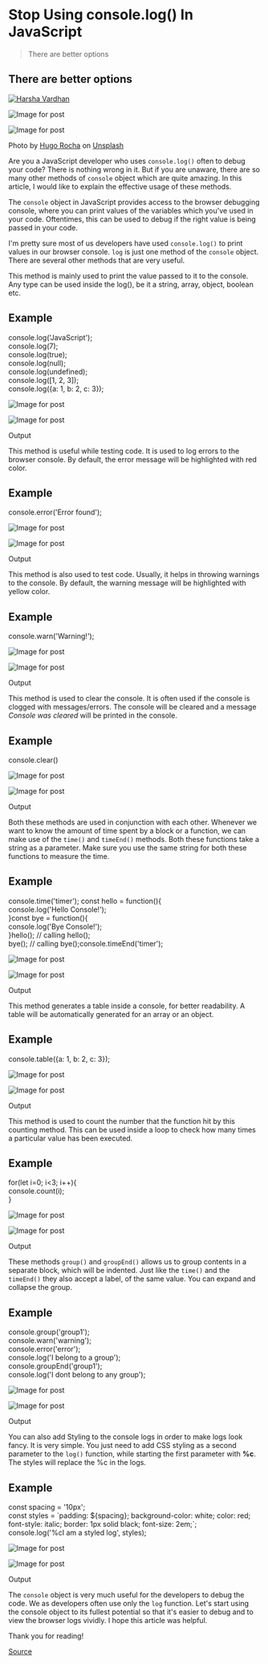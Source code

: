 # Stop Using console.log() In JavaScript

> There are better options

There are better options
------------------------

[![Harsha Vardhan](https://miro.medium.com/fit/c/96/96/0*EbGjNYkEnp9C0zFg.jpg)](https://harshaktg.medium.com/?source=post_page-----d29d6c24dc26--------------------------------)

![Image for post](https://miro.medium.com/max/60/0*t6SE511h7v_N1ask?q=20)

![Image for post](https://miro.medium.com/max/8064/0*t6SE511h7v_N1ask)

Photo by [Hugo Rocha](https://unsplash.com/@hugorrocha?utm_source=medium&utm_medium=referral) on [Unsplash](https://unsplash.com/?utm_source=medium&utm_medium=referral)

Are you a JavaScript developer who uses `console.log()` often to debug your code? There is nothing wrong in it. But if you are unaware, there are so many other methods of `console` object which are quite amazing. In this article, I would like to explain the effective usage of these methods.

The `console` object in JavaScript provides access to the browser debugging console, where you can print values of the variables which you've used in your code. Oftentimes, this can be used to debug if the right value is being passed in your code.

I'm pretty sure most of us developers have used `console.log()` to print values in our browser console. `log` is just one method of the `console` object. There are several other methods that are very useful.

This method is mainly used to print the value passed to it to the console. Any type can be used inside the log(), be it a string, array, object, boolean etc.

**Example**
-----------

console.log('JavaScript');  
console.log(7);  
console.log(true);  
console.log(null);  
console.log(undefined);  
console.log(\[1, 2, 3\]);  
console.log({a: 1, b: 2, c: 3});

![Image for post](https://miro.medium.com/max/60/1*L0vaz4jpLViLIJ-oXr2o6Q.png?q=20)

![Image for post](https://miro.medium.com/max/702/1*L0vaz4jpLViLIJ-oXr2o6Q.png)

Output

This method is useful while testing code. It is used to log errors to the browser console. By default, the error message will be highlighted with red color.

Example
-------

console.error('Error found');

![Image for post](https://miro.medium.com/max/60/1*bLNgJWF1wGx1NRd53mTYPw.png?q=20)

![Image for post](https://miro.medium.com/max/692/1*bLNgJWF1wGx1NRd53mTYPw.png)

Output

This method is also used to test code. Usually, it helps in throwing warnings to the console. By default, the warning message will be highlighted with yellow color.

Example
-------

console.warn('Warning!');

![Image for post](https://miro.medium.com/max/60/1*z61it_h7bxHF84T_DCATcA.png?q=20)

![Image for post](https://miro.medium.com/max/698/1*z61it_h7bxHF84T_DCATcA.png)

Output

This method is used to clear the console. It is often used if the console is clogged with messages/errors. The console will be cleared and a message _Console was cleared_ will be printed in the console.

Example
-------

console.clear()

![Image for post](https://miro.medium.com/max/60/1*xsLNlkO-m9L0KP3TF81MSQ.png?q=20)

![Image for post](https://miro.medium.com/max/696/1*xsLNlkO-m9L0KP3TF81MSQ.png)

Output

Both these methods are used in conjunction with each other. Whenever we want to know the amount of time spent by a block or a function, we can make use of the `time()` and `timeEnd()` methods. Both these functions take a string as a parameter. Make sure you use the same string for both these functions to measure the time.

Example
-------

console.time('timer'); const hello =  function(){  
  console.log('Hello Console!');  
}const bye = function(){  
  console.log('Bye Console!');  
}hello(); // calling hello();  
bye(); // calling bye();console.timeEnd('timer');

![Image for post](https://miro.medium.com/max/60/1*S63BR8aOlGfYfAhgaR9TJw.png?q=20)

![Image for post](https://miro.medium.com/max/692/1*S63BR8aOlGfYfAhgaR9TJw.png)

Output

This method generates a table inside a console, for better readability. A table will be automatically generated for an array or an object.

Example
-------

console.table({a: 1, b: 2, c: 3}); 

![Image for post](https://miro.medium.com/max/60/1*emG1EeptLSHsLbR2ulPfKg.png?q=20)

![Image for post](https://miro.medium.com/max/940/1*emG1EeptLSHsLbR2ulPfKg.png)

Output

This method is used to count the number that the function hit by this counting method. This can be used inside a loop to check how many times a particular value has been executed.

Example
-------

for(let i=0; i<3; i++){  
  console.count(i);  
}

![Image for post](https://miro.medium.com/max/60/1*hfucVhBEtQBFjgzTv3QoFg.png?q=20)

![Image for post](https://miro.medium.com/max/692/1*hfucVhBEtQBFjgzTv3QoFg.png)

Output

These methods `group()` and `groupEnd()` allows us to group contents in a separate block, which will be indented. Just like the `time()` and the `timeEnd()` they also accept a label, of the same value. You can expand and collapse the group.

Example
-------

console.group('group1');   
  console.warn('warning');   
  console.error('error');   
  console.log('I belong to a group');   
console.groupEnd('group1');   
console.log('I dont belong to any group');

![Image for post](https://miro.medium.com/max/60/1*Q_Ok_EnFSioEiNES7vpq3A.png?q=20)

![Image for post](https://miro.medium.com/max/698/1*Q_Ok_EnFSioEiNES7vpq3A.png)

Output

You can also add Styling to the console logs in order to make logs look fancy. It is very simple. You just need to add CSS styling as a second parameter to the `log()` function, while starting the first parameter with **%c**. The styles will replace the %c in the logs.

Example
-------

const spacing = '10px';   
const styles =  \`padding: ${spacing}; background-color: white; color: red; font-style: italic; border: 1px solid black; font-size: 2em;\`;   
console.log('%cI am a styled log', styles);

![Image for post](https://miro.medium.com/max/60/1*GgIhLJQK-_yV2FdLvV-u6A.png?q=20)

![Image for post](https://miro.medium.com/max/690/1*GgIhLJQK-_yV2FdLvV-u6A.png)

Output

The `console` object is very much useful for the developers to debug the code. We as developers often use only the `log` function. Let's start using the console object to its fullest potential so that it's easier to debug and to view the browser logs vividly. I hope this article was helpful.

Thank you for reading!


[Source](https://medium.com/javascript-in-plain-english/stop-using-console-log-in-javascript-d29d6c24dc26)
